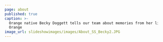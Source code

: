 ```yaml
---
page: about
published: true
caption: >-
  Orange native Becky Doggett tells our team about memories from her life in
  Orange
image_url: slideshowimages/images/About_SS_Becky2.JPG
---
```

